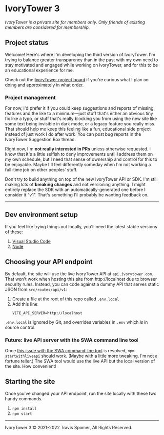 # IvoryTower 3

*IvoryTower is a private site for members only. Only friends of existing members are considered for membership.*

## Project status

Welcome! Here's where I'm developing the third version of IvoryTower. I'm trying to balance greater transparency than in the past with my own need to stay motivated and engaged while working on IvoryTower, and for this to be an educational experience for me.

Check out the [IvoryTower project board](https://github.com/users/TravisSpomer/projects/1) if you're curious what I plan on doing and approximately in what order.

### Project management

For now, I'd prefer it if you could keep suggestions and reports of missing features and the like to a minimum—just stuff that's either an obvious tiny fix like a typo, or stuff that's really blocking you from using the new site like some text being invisible in dark mode, or a legacy feature you really miss. That should help me keep this feeling like a fun, educational side project instead of just work I do after work. You can post bug reports in the IvoryTower Suggestion Box thread.

Right now, I'm **not really interested in PRs** unless otherwise requested. I know that it's a little selfish to deny improvements until I address them on my own schedule, but I need that sense of ownership and control for this to be enjoyable. Maybe I'll feel differently someday when I'm not working a full-time job on other peoples' stuff.

Don't try to build anything on top of the new IvoryTower API or SDK. I'm still making lots of **breaking changes** and not versioning anything. I might entirely replace the SDK with an automatically-generated one before I consider it "v1". That's something I'll probably be wanting feedback on.

---

## Dev environment setup

If you feel like trying things out locally, you'll need the latest stable versions of these:

1. [Visual Studio Code](https://code.visualstudio.com)
2. [Node](https://nodejs.org/en/)

## Choosing your API endpoint

By default, the site will use the live IvoryTower API at `api.ivorytower.com`. That won't work when hosting this site from http://localhost due to browser security rules. Instead, you can code against a dummy API that serves static JSON from `src/routes/api/v1`:

1. Create a file at the root of this repo called `.env.local`
2. Add this line:
	```
	VITE_API_SERVER=http://localhost
	```

`.env.local` is ignored by Git, and overrides variables in `.env` which *is* in source control.

### Future: live API server with the SWA command line tool

Once [this issue with the SWA command line tool](https://github.com/Azure/static-web-apps-cli/issues/523) is resolved, `npm startwithliveapi` should work. (Maybe with a little more tweaking. I'm not a fortune teller.) The SWA tool would use the live API but the local version of the site. How convenient!

## Starting the site

Once you've changed your API endpoint, run the site locally with these two handy commands. 

1. `npm install`
2. `npm start`

<!-- This should work once there's an /api folder at the root. -->
<!--
### Debugging in Visual Studio Code

To set up debugging in Visual Studio Code:

1. Install the [Azure Static Web Apps extension](https://marketplace.visualstudio.com/items?itemName=ms-azuretools.vscode-azurestaticwebapps)
2. Open the Run and Debug panel (View > Run)
3. From the dropdown at the top, choose "Debug in Edge with API"

Then, you can press F5 or otherwise start debugging normally.
-->

---

IvoryTower 3 © 2021-2022 Travis Spomer, All Rights Reserved.
